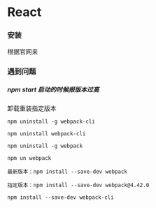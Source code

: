 # React



### 安装

根据官网来



### 遇到问题

##### npm start 启动的时候报版本过高

卸载重装指定版本

```
npm uninstall -g webpack-cli
```

```
npm uninstall webpack-cli
```

```
npm uninstall -g webpack
```

```
npm un webpack
```

```
最新版本：npm install --save-dev webpack
```

```
指定版本：npm install --save-dev webpack@4.42.0
```

```
npm install --save-dev webpack-cli
```

